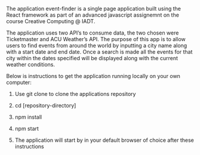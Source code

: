 The application event-finder is a single page application built using the React framework as part of an advanced javascript assignemnt on the course Creative Computing @ IADT.

The application uses two API’s to consume data, the two chosen were Ticketmaster and ACU Weather’s API. The purpose of this app is to allow users to find events from around the world by inputting a city name along with a start date and end date. Once a search is made all the events for that city within the dates specified will be displayed along with the current weather conditions.

Below is instructions to get the application running locally on your own computer:

1) Use git clone to clone the applications repository

2) cd [repository-directory]

3) npm install

4) npm start

5) The application will start by in your default browser of choice after these instructions
